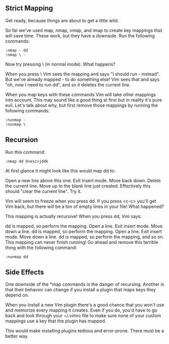 ## Strict Mapping

Get ready, because things are about to get a little wild.

So far we've used map, nmap, vmap, and imap to create key mappings that
will save time. These work, but they have a downside. Run the following commands:

```vim
:nmap - dd
:nmap \ -
```

Now try pressing \ (in normal mode). What happens?

When you press \ Vim sees the mapping and says "I should run - instead". But we've 
already mapped - to do something else! Vim sees that and says "oh, now I need to run dd", and so it deletes the current line.

When you map keys with these commands Vim will take other mappings into account. 
This may sound like a good thing at first but in reality it's pure evil. Let's talk
about why, but first remove those mappings by running the following commands:

```vim
:nunmap -
:nunmap \
```

## Recursion

Run this command:

```vim
:nmap dd O<esc>jddk
```

At first glance it might look like this would map dd to:

Open a new line above this one.
Exit insert mode.
Move back down.
Delete the current line.
Move up to the blank line just created.
Effectively this should "clear the current line". Try it.

Vim will seem to freeze when you press dd. If you press &lt;c-c&gt; you'll get Vim back, 
but there will be a ton of empty lines in your file! What happened?

This mapping is actually recursive! When you press dd, Vim says:

dd is mapped, so perform the mapping.
Open a line.
Exit insert mode.
Move down a line.
dd is mapped, so perform the mapping.
Open a line.
Exit insert mode.
Move down a line.
dd is mapped, so perform the mapping, and so on.
This mapping can never finish running! Go ahead and remove this
terrible thing with the following command:

```vim
:nunmap dd
```

## Side Effects

One downside of the *map commands is the danger of recursing. Another is that their behavior can change if you install a plugin that maps keys they depend on.

When you install a new Vim plugin there's a good chance that you won't use and memorize every mapping it creates. Even if you do, you'd have to go back and look through your ~/.vimrc file to make sure none of your custom mappings use a key that the plugin has mapped.

This would make installing plugins tedious and error-prone. There must be a better way.



